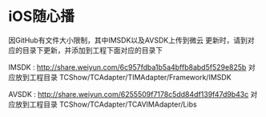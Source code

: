 # iOS随心播
因GitHub有文件大小限制，其中IMSDK以及AVSDK上传到微云
更新时，请到对应的目录下更新，并添加到工程下面对应的目录下

IMSDK : http://share.weiyun.com/6c957fdba1b5a4bffb8abd5f529e825b  对应放到工程目录  TCShow/TCAdapter/TIMAdapter/Framework/IMSDK

AVSDK : http://share.weiyun.com/6255509f7178c5dd84df139f47d9b43c  对应放到工程目录  TCShow/TCAdapter/TCAVIMAdapter/Libs


